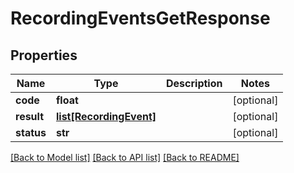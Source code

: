 # RecordingEventsGetResponse

## Properties
Name | Type | Description | Notes
------------ | ------------- | ------------- | -------------
**code** | **float** |  | [optional] 
**result** | [**list[RecordingEvent]**](RecordingEvent.md) |  | [optional] 
**status** | **str** |  | [optional] 

[[Back to Model list]](../README.md#documentation-for-models) [[Back to API list]](../README.md#documentation-for-api-endpoints) [[Back to README]](../README.md)


